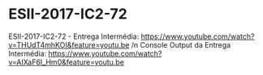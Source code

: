 # ESII-2017-IC2-72
ESII-2017-IC2-72 - Entrega Intermédia:
https://www.youtube.com/watch?v=THUdT4mhKOI&feature=youtu.be
/n Console Output da Entrega Intermédia:
https://www.youtube.com/watch?v=AIXaF6I_Hm0&feature=youtu.be
